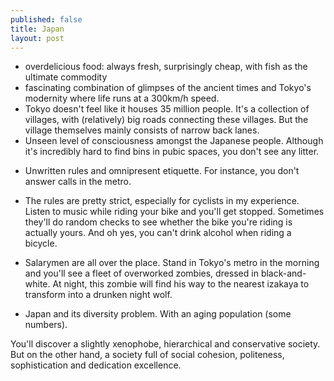 ```yaml
---
published: false
title: Japan
layout: post
---
```

+ overdelicious food: always fresh, surprisingly cheap, with fish as the ultimate commodity
+ fascinating combination of glimpses of the ancient times and Tokyo's modernity where life runs at a 300km/h speed.
+ Tokyo doesn't feel like it houses 35 million people. It's a collection of villages, with (relatively) big roads connecting these villages. But the village themselves mainly consists of narrow back lanes. 
+ Unseen level of consciousness amongst the Japanese people. Although it's incredibly hard to find bins in pubic spaces, you don't see any litter.

- Unwritten rules and omnipresent etiquette. For instance, you don't answer calls in the metro. 
- The rules are pretty strict, especially for cyclists in my experience. Listen to music while riding your bike and you'll get stopped. Sometimes they'll do random checks to see whether the bike you're riding is actually yours. And oh yes, you can't drink alcohol when riding a bicycle.
- Salarymen are all over the place. Stand in Tokyo's metro in the morning and you'll see a fleet of overworked zombies, dressed in black-and-white. At night, this zombie will find his way to the nearest izakaya to transform into a drunken night wolf. 

- Japan and its diversity problem. With an aging population (some numbers).

You'll discover a slightly xenophobe, hierarchical and conservative society. But on the other hand, a society full of social cohesion, politeness, sophistication and dedication excellence.